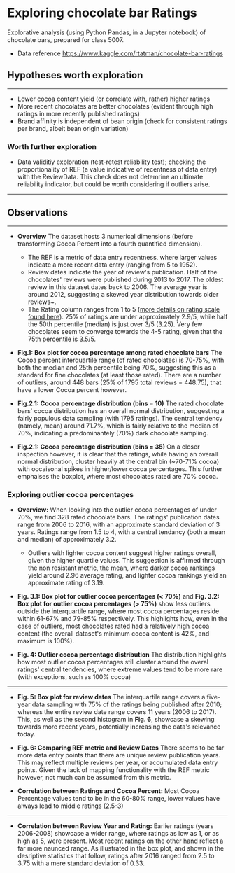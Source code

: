 # Exploring chocolate bar Ratings
Explorative analysis (using Python Pandas, in a Jupyter notebook) of chocolate bars, prepared for class 5007.
* Data reference https://www.kaggle.com/rtatman/chocolate-bar-ratings

## Hypotheses worth exploration 
___
* Lower cocoa content yield (or correlate with, rather) higher ratings
* More recent chocolates are better chocolates (evident through high ratings in more recently published ratings)
* Brand affinity is independent of bean origin (check for consistent ratings per brand, albeit bean origin variation)

### Worth further exploration 
* Data validitiy exploration (test-retest reliability test); checking the proportionality of REF (a value indicative of recentness of data entry) with the ReviewData. This check does not detemrine an ultimate reliability indicator, but could be worth considering if outliers arise. 

___
## Observations
___
* **Overview** The dataset hosts 3 numerical dimensions (before transforming Cocoa Percent into a fourth quantified dimension). 
    - The REF is a metric of data entry recentness, where larger values indicate a more recent data entry (ranging from 5 to 1952). 
    - Review dates indicate the year of review's publication. Half of the chocolates' reviews were published during 2013 to 2017. The oldest review in this dataset dates back to 2006. The average year is around 2012, suggesting a skewed year distribution towards older reviews~.
    - The Rating column ranges from 1 to 5 ([more details on rating scale found here](https://www.kaggle.com/rtatman/chocolate-bar-ratings)). 25% of ratings are under approximately 2.9/5, while half the 50th percentile (median) is just over 3/5 (3.25). Very few chocolates seem to converge towards the 4-5 rating, given that the 75th percentile is 3.5/5.

* **Fig.1: Box plot for cocoa percentage among rated chocolate bars** The Cocoa percent interquartile range (of rated chocolates) is 70-75%, with both the median and 25th percentile being 70%, suggesting this as a standard for fine chocolates (at least those rated). There are a number of outliers, around 448 bars (25% of 1795 total reviews = 448.75), that have a lower Cocoa percent however.

* **Fig.2.1: Cocoa percentage distribution (bins = 10)** The rated chocolate bars' cocoa distribution has an overall normal distribution, suggesting a fairly populous data sampling (with 1795 ratings). The central tendency (namely, mean) around 71.7%, which is fairly relative to the median of 70%, indicating a predominantely (70%) dark chocolate sampling.

* **Fig.2.1: Cocoa percentage distribution (bins = 35)** On a closer inspection however, it is clear that the ratings, while having an overall normal distribution, cluster heavily at the central bin (~70-71% cocoa) with occaisonal spikes in higher/lower cocoa percentages. This further emphaises the boxplot, where most chocolates rated are 70% cocoa.

### Exploring outlier cocoa percentages
* **Overview:** When looking into the outlier cocoa percentages of under 70%, we find 328 rated chocolate bars. The ratings' publication dates range from 2006 to 2016, with an approximate standard deviation of 3 years. Ratings range from 1.5 to 4, with a central tendancy (both a mean and median) of approximately 3.2. 

    - Outliers with lighter cocoa content suggest higher ratings overall, given the higher quartile values. This suggestion is affirmed through the non resistant metric, the mean, where darker cocoa rankings yield around 2.96 average rating, and lighter cocoa rankings yield an approximate rating of 3.19.

* **Fig. 3.1: Box plot for outlier cocoa percentages (< 70%)** and **Fig.  3.2: Box plot for outlier cocoa percentages (> 75%)** show less outliers outside the interquartile range, where most cocoa percentages reside within 61-67% and 79-85% respectively. This highlights how, even in the case of outliers, most chocolates rated had a relatively high cocoa content (the overall dataset's minimum cocoa content is 42%, and maximum is 100%).

* **Fig. 4: Outlier cocoa percentage distribution** The distribution highlights how most outlier cocoa percentages still cluster around the overal ratings' central tendencies, where extreme values tend to be more rare (with exceptions, such as 100% cocoa) 

___
* **Fig. 5: Box plot for review dates** The interquartile range covers a five-year data sampling with 75% of the ratings being published after 2010; whereas the entire review date range covers 11 years (2006 to 2017). This, as well as the second histogram in **Fig. 6**, showcase a skewing towards more recent years, potentially increasing the data's relevance today.

* **Fig. 6: Comparing REF metric and Review Dates** There seems to be far more data entry points than there are unique review publication years. This may reflect multiple reviews per year, or accumulated data entry points. Given the lack of mapping functionality with the REF metric however, not much can be assumed from this metric. 

* **Correlation between Ratings and Cocoa Percent:** Most Cocoa Percentage values tend to be in the 60-80% range, lower values have always lead to middle ratings (2.5-3)
___
* **Correlation between Review Year and Rating:** Earlier ratings (years 2006-2008) showcase a wider range, where ratings as low as 1, or as high as 5, were present. Most recent ratings on the other hand reflect a far more naunced range. As illustrated in the box plot, and shown in the desriptive statistics that follow, ratings after 2016 ranged from 2.5 to 3.75 with a mere standard deviation of 0.33. 
